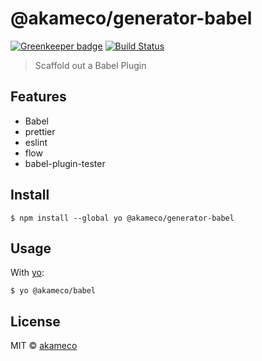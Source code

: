 # @akameco/generator-babel

[![Greenkeeper badge](https://badges.greenkeeper.io/akameco/generator-babel.svg)](https://greenkeeper.io/)
[![Build Status](https://travis-ci.org/akameco/generator-babel.svg?branch=master)](https://travis-ci.org/akameco/generator-babel)

> Scaffold out a Babel Plugin

## Features

- Babel
- prettier
- eslint
- flow
- babel-plugin-tester

## Install

```
$ npm install --global yo @akameco/generator-babel
```

## Usage

With [yo](https://github.com/yeoman/yo):

```
$ yo @akameco/babel
```

## License

MIT © [akameco](https://akameco.github.io)
